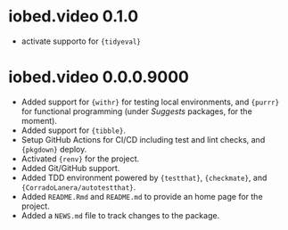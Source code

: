 # iobed.video 0.1.0

- activate supporto for `{tidyeval}`

# iobed.video 0.0.0.9000

-   Added support for `{withr}` for testing local environments, and `{purrr}` for functional programming (under *Suggests* packages, for the moment).
-   Added support for `{tibble}`.
-   Setup GitHub Actions for CI/CD including test and lint checks, and `{pkgdown}` deploy.
-   Activated `{renv}` for the project.
-   Added Git/GitHub support.
-   Added TDD environment powered by `{testthat}`, `{checkmate}`, and `{CorradoLanera/autotestthat}`.
-   Added `README.Rmd` and `README.md` to provide an home page for the project.
-   Added a `NEWS.md` file to track changes to the package.
